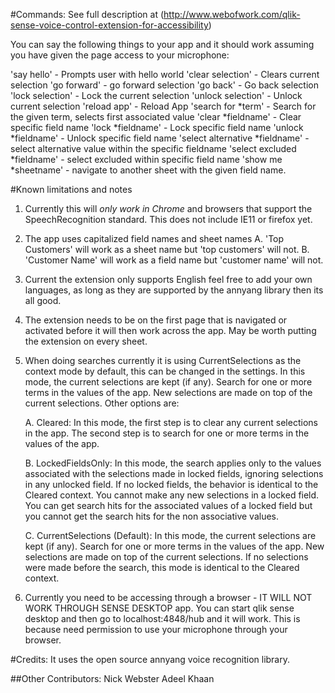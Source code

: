 #Commands:
See full description at (http://www.webofwork.com/qlik-sense-voice-control-extension-for-accessibility)

You can say the following things to your app and it should work assuming you have given the page access to your microphone:


'say hello' - Prompts user with hello world
'clear selection' - Clears current selection
'go forward' - go forward selection
'go back' - Go back selection
'lock selection' - Lock the current selection
'unlock selection' - Unlock current selection
'reload app' - Reload App
'search for *term' - Search for the given term, selects first associated value
'clear *fieldname' - Clear specific field name
'lock *fieldname' - Lock specific field name
'unlock *fieldname' - Unlock specific field name
'select alternative *fieldname' - select alternative value within the specific fieldname
'select excluded *fieldname' - select excluded within specific field name
'show me *sheetname' - navigate to another sheet with the given field name.

#Known limitations and notes

1. Currently this will *only work in Chrome* and browsers that support the SpeechRecognition standard. This does not include IE11 or firefox yet.

2. The app uses capitalized field names and sheet names
	A. 'Top Customers' will work as a sheet name but 'top customers' will not.
	B. 'Customer Name' will work as a field name but  'customer name' will not.

3. Current the extension only supports English feel free to add your own languages, as long as they are supported by the annyang library then its all good.

4. The extension needs to be on the first page that is navigated or activated before it will then work across the app. May be worth putting the extension on every sheet.

5. When doing searches currently it is using CurrentSelections as the context mode by default, this can be changed in the settings. In this mode, the current selections are kept (if any). Search for one or more terms in the values of the app. New selections are made on top of the current selections. Other options are:

	A. Cleared: In this mode, the first step is to clear any current selections in the app. The second step is to search for one or more terms in the values of the app.

	B. LockedFieldsOnly: In this mode, the search applies only to the values associated with the selections made in locked fields, ignoring selections in any unlocked field. If no locked fields, the behavior is identical to the Cleared context. You cannot make any new selections in a locked field. You can get search hits for the associated values of a locked field but you cannot get the search hits for the non associative values.

	C. CurrentSelections (Default): In this mode, the current selections are kept (if any). Search for one or more terms in the values of the app. New selections are made on top of the current selections. If no selections were made before the search, this mode is identical to the Cleared context.

4. Currently you need to be accessing through a browser - IT WILL NOT WORK THROUGH SENSE DESKTOP app. You can start qlik sense desktop and then go to localhost:4848/hub and it will work. This is because need permission to use your microphone through your browser.


#Credits:
It uses the open source annyang voice recognition library.

##Other Contributors:
Nick Webster
Adeel Khaan